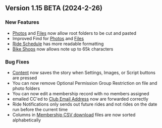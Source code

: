  ## Version 1.15 BETA (2024-2-26)
 ### New Features
 - [Photos](/Photo/browse) and [Files](/File/browse) now allow root folders to be cut and pasted
 - Improved Find for [Photos](/Photo/search) and [Files](/File/search)
 - [Ride Schedule](Rides/schedule) has more readable formatting
 - [Bike Shops](/Admin/bikeShopList) now allows note up to 65k characters

 ### Bug Fixes
 - [Content](/Content/recent) now saves the story when Settings, Images, or Script buttons are pressed
 - You can now remove Optional Permission Group Restriction on file and photo folders
 - You can now edit a membership record with no members assigned
 - emailed CC'ed to [Club Email Address](/Admin/clubEmails) now are forwarded correctly
 - Ride Notifications only sends out future rides and not rides on the date run before the current time
 - Columns in [Membership CSV download](/Membership/Configure/csv) files are now sorted alphabetically
